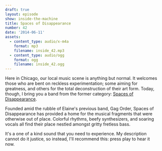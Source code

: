 ```yaml
---
draft: true
layout: episode
show: inside-the-machine
title: Spaces of Disappearance
number: 42
date: '2014-06-11'
assets:
  - content_type: audio/x-m4a
    format: mp3
    filename: inside_42.mp3
  - content_type: audio/ogg
    format: ogg
    filename: inside_42.ogg
---
```

Here in Chicago, our local music scene is anything but normal. It welcomes those who are bent on reckless experimentation; some aiming for greatness, and others for the total deconstruction of their art form. Today, though, I bring you a band from the former category: [Spaces of Disappearance](http://spacesofdisappearance.com).

Founded amid the rubble of Elaine's previous band, Gag Order, Spaces of Disappearance has provided a home for the musical fragments that were otherwise out of place. Colorful rhythms, beefy synthesizers, and soaring vocals all find their place nestled amongst gritty fretless bass.

It's a one of a kind sound that you need to experience. My description cannot do it justice, so instead, I'll recommend this: press play to hear it now.